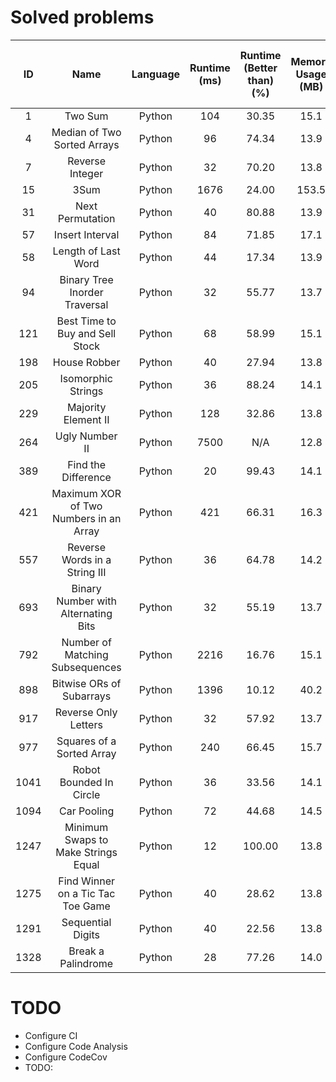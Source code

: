 # Solved problems

|  ID   |                  Name                  | Language | Runtime (ms) | Runtime (Better than) (%) | Memory Usage (MB) | Memory Usage (Better than) (%) |
| :---: | :------------------------------------: | :------: | :----------: | :-----------------------: | :---------------: | :----------------------------: |
|   1   |                Two Sum                 |  Python  |     104      |           30.35           |       15.1        |             69.92              |
|   4   |      Median of Two Sorted Arrays       |  Python  |      96      |           74.34           |       13.9        |             85.35              |
|   7   |            Reverse Integer             |  Python  |      32      |           70.20           |       13.8        |             75.27              |
|  15   |                  3Sum                  |  Python  |     1676     |           24.00           |       153.5       |              N/A               |
|  31   |            Next Permutation            |  Python  |      40      |           80.88           |       13.9        |             41.92              |
|  57   |            Insert Interval             |  Python  |      84      |           71.85           |       17.1        |             75.36              |
|  58   |          Length of Last Word           |  Python  |      44      |           17.34           |       13.9        |             45.34              |
|  94   |     Binary Tree Inorder Traversal      |  Python  |      32      |           55.77           |       13.7        |             93.01              |
|  121  |    Best Time to Buy and Sell Stock     |  Python  |      68      |           58.99           |       15.1        |             51.98              |
|  198  |              House Robber              |  Python  |      40      |           27.94           |       13.8        |             59.98              |
|  205  |           Isomorphic Strings           |  Python  |      36      |           88.24           |       14.1        |             47.13              |
|  229  |          Majority Element II           |  Python  |     128      |           32.86           |       13.8        |             45.86              |
|  264  |             Ugly Number II             |  Python  |     7500     |            N/A            |       12.8        |             58.04              |
|  389  |          Find the Difference           |  Python  |      20      |           99.43           |       14.1        |              N/A               |
|  421  | Maximum XOR of Two Numbers in an Array |  Python  |     421      |           66.31           |       16.3        |             97.66              |
|  557  |     Reverse Words in a String III      |  Python  |      36      |           64.78           |       14.2        |             76.21              |
|  693  |  Binary Number with Alternating Bits   |  Python  |      32      |           55.19           |       13.7        |             78.74              |
|  792  |    Number of Matching Subsequences     |  Python  |     2216     |           16.76           |       15.1        |             58.71              |
|  898  |        Bitwise ORs of Subarrays        |  Python  |     1396     |           10.12           |       40.2        |             57.52              |
|  917  |          Reverse Only Letters          |  Python  |      32      |           57.92           |       13.7        |             82.00              |
|  977  |       Squares of a Sorted Array        |  Python  |     240      |           66.45           |       15.7        |             64.88              |
| 1041  |        Robot Bounded In Circle         |  Python  |      36      |           33.56           |       14.1        |              N/A               |
| 1094  |              Car Pooling               |  Python  |      72      |           44.68           |       14.5        |             12.59              |
| 1247  |  Minimum Swaps to Make Strings Equal   |  Python  |      12      |          100.00           |       13.8        |             52.77              |
| 1275  |   Find Winner on a Tic Tac Toe Game    |  Python  |      40      |           28.62           |       13.8        |             72.16              |
| 1291  |           Sequential Digits            |  Python  |      40      |           22.56           |       13.8        |             50.26              |
| 1328  |           Break a Palindrome           |  Python  |      28      |           77.26           |       14.0        |             18.31              |

# TODO

-   Configure CI
-   Configure Code Analysis
-   Configure CodeCov
-   TODO: 